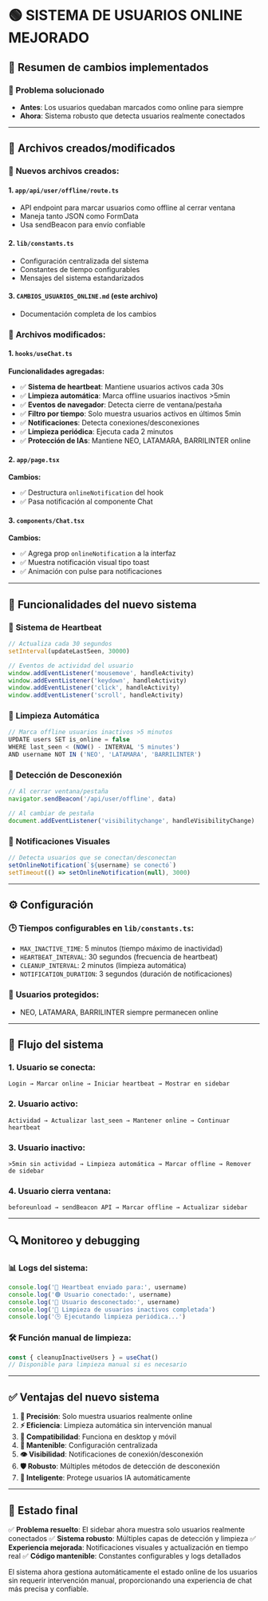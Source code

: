 # 🟢 SISTEMA DE USUARIOS ONLINE MEJORADO

## 📝 Resumen de cambios implementados

### 🎯 Problema solucionado
- **Antes**: Los usuarios quedaban marcados como online para siempre
- **Ahora**: Sistema robusto que detecta usuarios realmente conectados

---

## 🔧 Archivos creados/modificados

### 📁 **Nuevos archivos creados:**

#### 1. `app/api/user/offline/route.ts`
- API endpoint para marcar usuarios como offline al cerrar ventana
- Maneja tanto JSON como FormData
- Usa sendBeacon para envío confiable

#### 2. `lib/constants.ts`
- Configuración centralizada del sistema
- Constantes de tiempo configurables
- Mensajes del sistema estandarizados

#### 3. `CAMBIOS_USUARIOS_ONLINE.md` (este archivo)
- Documentación completa de los cambios

### 📝 **Archivos modificados:**

#### 1. `hooks/useChat.ts`
**Funcionalidades agregadas:**
- ✅ **Sistema de heartbeat**: Mantiene usuarios activos cada 30s
- ✅ **Limpieza automática**: Marca offline usuarios inactivos >5min
- ✅ **Eventos de navegador**: Detecta cierre de ventana/pestaña
- ✅ **Filtro por tiempo**: Solo muestra usuarios activos en últimos 5min
- ✅ **Notificaciones**: Detecta conexiones/desconexiones
- ✅ **Limpieza periódica**: Ejecuta cada 2 minutos
- ✅ **Protección de IAs**: Mantiene NEO, LATAMARA, BARRILINTER online

#### 2. `app/page.tsx`
**Cambios:**
- ✅ Destructura `onlineNotification` del hook
- ✅ Pasa notificación al componente Chat

#### 3. `components/Chat.tsx`
**Cambios:**
- ✅ Agrega prop `onlineNotification` a la interfaz
- ✅ Muestra notificación visual tipo toast
- ✅ Animación con pulse para notificaciones

---

## 🚀 Funcionalidades del nuevo sistema

### 💓 **Sistema de Heartbeat**
```typescript
// Actualiza cada 30 segundos
setInterval(updateLastSeen, 30000)

// Eventos de actividad del usuario
window.addEventListener('mousemove', handleActivity)
window.addEventListener('keydown', handleActivity)
window.addEventListener('click', handleActivity)
window.addEventListener('scroll', handleActivity)
```

### 🧹 **Limpieza Automática**
```typescript
// Marca offline usuarios inactivos >5 minutos
UPDATE users SET is_online = false 
WHERE last_seen < (NOW() - INTERVAL '5 minutes')
AND username NOT IN ('NEO', 'LATAMARA', 'BARRILINTER')
```

### 🔌 **Detección de Desconexión**
```typescript
// Al cerrar ventana/pestaña
navigator.sendBeacon('/api/user/offline', data)

// Al cambiar de pestaña
document.addEventListener('visibilitychange', handleVisibilityChange)
```

### 📱 **Notificaciones Visuales**
```typescript
// Detecta usuarios que se conectan/desconectan
setOnlineNotification(`${username} se conectó`)
setTimeout(() => setOnlineNotification(null), 3000)
```

---

## ⚙️ Configuración

### 🕒 **Tiempos configurables en `lib/constants.ts`:**
- `MAX_INACTIVE_TIME`: 5 minutos (tiempo máximo de inactividad)
- `HEARTBEAT_INTERVAL`: 30 segundos (frecuencia de heartbeat)
- `CLEANUP_INTERVAL`: 2 minutos (limpieza automática)
- `NOTIFICATION_DURATION`: 3 segundos (duración de notificaciones)

### 🤖 **Usuarios protegidos:**
- NEO, LATAMARA, BARRILINTER siempre permanecen online

---

## 🎯 Flujo del sistema

### 1. **Usuario se conecta:**
```
Login → Marcar online → Iniciar heartbeat → Mostrar en sidebar
```

### 2. **Usuario activo:**
```
Actividad → Actualizar last_seen → Mantener online → Continuar heartbeat
```

### 3. **Usuario inactivo:**
```
>5min sin actividad → Limpieza automática → Marcar offline → Remover de sidebar
```

### 4. **Usuario cierra ventana:**
```
beforeunload → sendBeacon API → Marcar offline → Actualizar sidebar
```

---

## 🔍 Monitoreo y debugging

### 📊 **Logs del sistema:**
```typescript
console.log('💓 Heartbeat enviado para:', username)
console.log('🟢 Usuario conectado:', username)
console.log('🔴 Usuario desconectado:', username)
console.log('🧹 Limpieza de usuarios inactivos completada')
console.log('🕒 Ejecutando limpieza periódica...')
```

### 🛠️ **Función manual de limpieza:**
```typescript
const { cleanupInactiveUsers } = useChat()
// Disponible para limpieza manual si es necesario
```

---

## ✅ Ventajas del nuevo sistema

1. **🎯 Precisión**: Solo muestra usuarios realmente online
2. **⚡ Eficiencia**: Limpieza automática sin intervención manual
3. **📱 Compatibilidad**: Funciona en desktop y móvil
4. **🔧 Mantenible**: Configuración centralizada
5. **👁️ Visibilidad**: Notificaciones de conexión/desconexión
6. **🛡️ Robusto**: Múltiples métodos de detección de desconexión
7. **🤖 Inteligente**: Protege usuarios IA automáticamente

---

## 🏁 Estado final

✅ **Problema resuelto**: El sidebar ahora muestra solo usuarios realmente conectados
✅ **Sistema robusto**: Múltiples capas de detección y limpieza
✅ **Experiencia mejorada**: Notificaciones visuales y actualización en tiempo real
✅ **Código mantenible**: Constantes configurables y logs detallados

El sistema ahora gestiona automáticamente el estado online de los usuarios sin requerir intervención manual, proporcionando una experiencia de chat más precisa y confiable. 